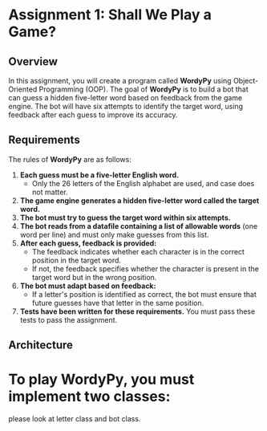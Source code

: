 # Assignment 1: Shall We Play a Game?

## Overview
In this assignment, you will create a program called **WordyPy** using Object-Oriented Programming (OOP). The goal of **WordyPy** is to build a bot that can guess a hidden five-letter word based on feedback from the game engine. The bot will have six attempts to identify the target word, using feedback after each guess to improve its accuracy.

## Requirements

The rules of **WordyPy** are as follows:

1. **Each guess must be a five-letter English word.**
   - Only the 26 letters of the English alphabet are used, and case does not matter.
2. **The game engine generates a hidden five-letter word called the target word.**
3. **The bot must try to guess the target word within six attempts.**
4. **The bot reads from a datafile containing a list of allowable words** (one word per line) and must only make guesses from this list.
5. **After each guess, feedback is provided:**
   - The feedback indicates whether each character is in the correct position in the target word.
   - If not, the feedback specifies whether the character is present in the target word but in the wrong position.
6. **The bot must adapt based on feedback:**
   - If a letter's position is identified as correct, the bot must ensure that future guesses have that letter in the same position.
7. **Tests have been written for these requirements.** You must pass these tests to pass the assignment.

## Architecture

# To play **WordyPy**, you must implement two classes:

please look at letter class and bot class.

